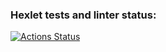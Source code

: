 ### Hexlet tests and linter status:
[![Actions Status](https://github.com/IKS26/frontend-project-44/actions/workflows/hexlet-check.yml/badge.svg)](https://github.com/IKS26/frontend-project-44/actions)